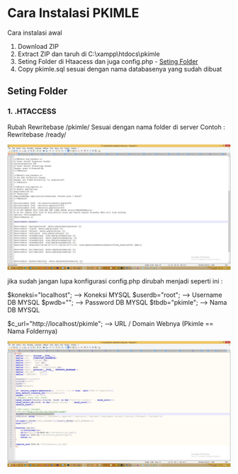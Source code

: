 # Cara Instalasi PKIMLE

Cara instalasi awal
1. Download ZIP
2. Extract ZIP dan taruh di C:\xampp\htdocs\pkimle
3. Seting Folder di Htaacess dan juga config.php - [Seting Folder](#seting-folder)
4. Copy pkimle.sql sesuai dengan nama databasenya yang sudah dibuat


## Seting Folder
### 1. .HTACCESS

Rubah Rewritebase /pkimle/
Sesuai dengan nama folder di server
Contoh : Rewritebase /ready/

<img src="instalasi/htaccess.jpg">

jika sudah jangan lupa konfigurasi config.php
dirubah menjadi seperti ini :

$koneksi="localhost"; --> Koneksi MYSQL
$userdb="root"; --> Username DB MYSQL
$pwdb=""; --> Password DB MYSQL
$tbdb="pkimle"; --> Nama DB MYSQL

$c_url="http://localhost/pkimle"; --> URL / Domain Webnya (Pkimle == Nama Foldernya)

<img src="instalasi/config.jpg">